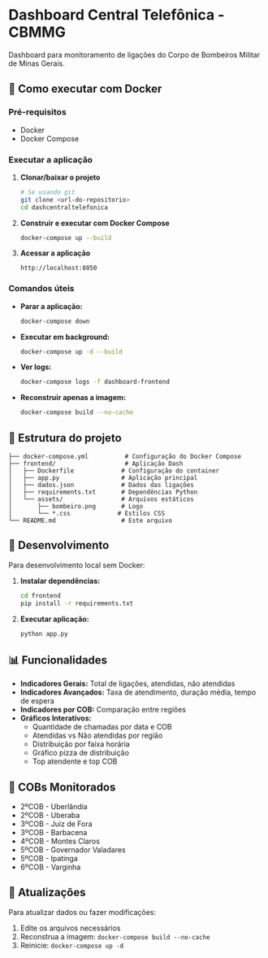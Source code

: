 # Dashboard Central Telefônica - CBMMG

Dashboard para monitoramento de ligações do Corpo de Bombeiros Militar de Minas Gerais.

## 🚀 Como executar com Docker

### Pré-requisitos
- Docker
- Docker Compose

### Executar a aplicação

1. **Clonar/baixar o projeto**
   ```bash
   # Se usando git
   git clone <url-do-repositorio>
   cd dashcentraltelefonica
   ```

2. **Construir e executar com Docker Compose**
   ```bash
   docker-compose up --build
   ```

3. **Acessar a aplicação**
   ```
   http://localhost:8050
   ```

### Comandos úteis

- **Parar a aplicação:**
  ```bash
  docker-compose down
  ```

- **Executar em background:**
  ```bash
  docker-compose up -d --build
  ```

- **Ver logs:**
  ```bash
  docker-compose logs -f dashboard-frontend
  ```

- **Reconstruir apenas a imagem:**
  ```bash
  docker-compose build --no-cache
  ```

## 📁 Estrutura do projeto

```
├── docker-compose.yml          # Configuração do Docker Compose
├── frontend/                   # Aplicação Dash
│   ├── Dockerfile             # Configuração do container
│   ├── app.py                 # Aplicação principal
│   ├── dados.json             # Dados das ligações
│   ├── requirements.txt       # Dependências Python
│   └── assets/                # Arquivos estáticos
│       ├── bombeiro.png       # Logo
│       └── *.css             # Estilos CSS
└── README.md                  # Este arquivo
```

## 🔧 Desenvolvimento

Para desenvolvimento local sem Docker:

1. **Instalar dependências:**
   ```bash
   cd frontend
   pip install -r requirements.txt
   ```

2. **Executar aplicação:**
   ```bash
   python app.py
   ```

## 📊 Funcionalidades

- **Indicadores Gerais:** Total de ligações, atendidas, não atendidas
- **Indicadores Avançados:** Taxa de atendimento, duração média, tempo de espera
- **Indicadores por COB:** Comparação entre regiões
- **Gráficos Interativos:** 
  - Quantidade de chamadas por data e COB
  - Atendidas vs Não atendidas por região
  - Distribuição por faixa horária
  - Gráfico pizza de distribuição
  - Top atendente e top COB

## 🎯 COBs Monitorados

- 2ºCOB - Uberlândia
- 2ºCOB - Uberaba  
- 3ºCOB - Juiz de Fora
- 3ºCOB - Barbacena
- 4ºCOB - Montes Claros
- 5ºCOB - Governador Valadares
- 5ºCOB - Ipatinga
- 6ºCOB - Varginha

## 🔄 Atualizações

Para atualizar dados ou fazer modificações:

1. Edite os arquivos necessários
2. Reconstrua a imagem: `docker-compose build --no-cache`
3. Reinicie: `docker-compose up -d`
